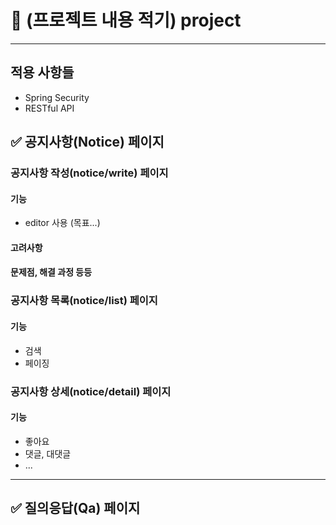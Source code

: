 # 📌 (프로젝트 내용 적기) project

***

## 적용 사항들
* Spring Security
* RESTful API

## ✅ 공지사항(Notice) 페이지 

### 공지사항 작성(notice/write) 페이지

#### 기능
* editor 사용 (목표...)

#### 고려사항

#### 문제점, 해결 과정 등등

### 공지사항 목록(notice/list) 페이지

#### 기능 
* 검색
* 페이징

### 공지사항 상세(notice/detail) 페이지

#### 기능 
* 좋아요
* 댓글, 대댓글
* ...

***

## ✅ 질의응답(Qa) 페이지





